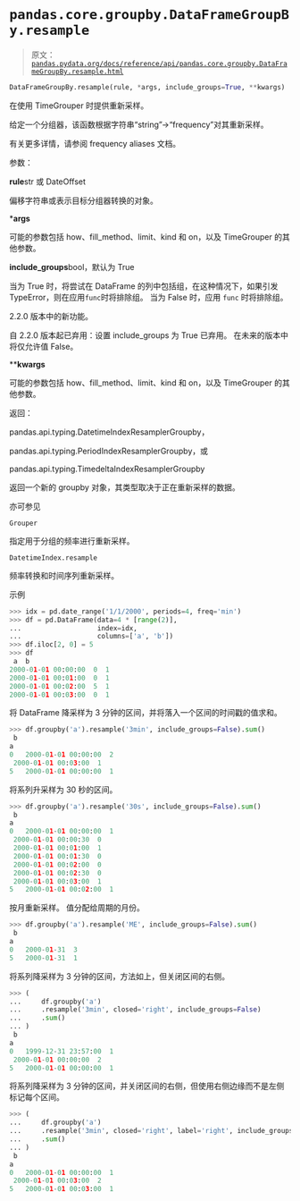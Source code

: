 # `pandas.core.groupby.DataFrameGroupBy.resample`

> 原文：[`pandas.pydata.org/docs/reference/api/pandas.core.groupby.DataFrameGroupBy.resample.html`](https://pandas.pydata.org/docs/reference/api/pandas.core.groupby.DataFrameGroupBy.resample.html)

```py
DataFrameGroupBy.resample(rule, *args, include_groups=True, **kwargs)
```

在使用 TimeGrouper 时提供重新采样。

给定一个分组器，该函数根据字符串“string”->“frequency”对其重新采样。

有关更多详情，请参阅 frequency aliases 文档。

参数：

**rule**str 或 DateOffset

偏移字符串或表示目标分组器转换的对象。

***args**

可能的参数包括 how、fill_method、limit、kind 和 on，以及 TimeGrouper 的其他参数。

**include_groups**bool，默认为 True

当为 True 时，将尝试在 DataFrame 的列中包括组，在这种情况下，如果引发 TypeError，则在应用`func`时将排除组。 当为 False 时，应用 `func` 时将排除组。

2.2.0 版本中的新功能。

自 2.2.0 版本起已弃用：设置 include_groups 为 True 已弃用。 在未来的版本中将仅允许值 False。

****kwargs**

可能的参数包括 how、fill_method、limit、kind 和 on，以及 TimeGrouper 的其他参数。

返回：

pandas.api.typing.DatetimeIndexResamplerGroupby，

pandas.api.typing.PeriodIndexResamplerGroupby，或

pandas.api.typing.TimedeltaIndexResamplerGroupby

返回一个新的 groupby 对象，其类型取决于正在重新采样的数据。

亦可参见

`Grouper`

指定用于分组的频率进行重新采样。

`DatetimeIndex.resample`

频率转换和时间序列重新采样。

示例

```py
>>> idx = pd.date_range('1/1/2000', periods=4, freq='min')
>>> df = pd.DataFrame(data=4 * [range(2)],
...                   index=idx,
...                   columns=['a', 'b'])
>>> df.iloc[2, 0] = 5
>>> df
 a  b
2000-01-01 00:00:00  0  1
2000-01-01 00:01:00  0  1
2000-01-01 00:02:00  5  1
2000-01-01 00:03:00  0  1 
```

将 DataFrame 降采样为 3 分钟的区间，并将落入一个区间的时间戳的值求和。

```py
>>> df.groupby('a').resample('3min', include_groups=False).sum()
 b
a
0   2000-01-01 00:00:00  2
 2000-01-01 00:03:00  1
5   2000-01-01 00:00:00  1 
```

将系列升采样为 30 秒的区间。

```py
>>> df.groupby('a').resample('30s', include_groups=False).sum()
 b
a
0   2000-01-01 00:00:00  1
 2000-01-01 00:00:30  0
 2000-01-01 00:01:00  1
 2000-01-01 00:01:30  0
 2000-01-01 00:02:00  0
 2000-01-01 00:02:30  0
 2000-01-01 00:03:00  1
5   2000-01-01 00:02:00  1 
```

按月重新采样。 值分配给周期的月份。

```py
>>> df.groupby('a').resample('ME', include_groups=False).sum()
 b
a
0   2000-01-31  3
5   2000-01-31  1 
```

将系列降采样为 3 分钟的区间，方法如上，但关闭区间的右侧。

```py
>>> (
...     df.groupby('a')
...     .resample('3min', closed='right', include_groups=False)
...     .sum()
... )
 b
a
0   1999-12-31 23:57:00  1
 2000-01-01 00:00:00  2
5   2000-01-01 00:00:00  1 
```

将系列降采样为 3 分钟的区间，并关闭区间的右侧，但使用右侧边缘而不是左侧标记每个区间。

```py
>>> (
...     df.groupby('a')
...     .resample('3min', closed='right', label='right', include_groups=False)
...     .sum()
... )
 b
a
0   2000-01-01 00:00:00  1
 2000-01-01 00:03:00  2
5   2000-01-01 00:03:00  1 
```

